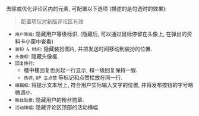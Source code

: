 去除或优化评论区内的元素, 可配置以下选项 (描述的是勾选时的效果):

> 配置项仅对新版评论区有效

- `用户等级`: 隐藏用户等级标识. (隐藏后, 可以通过鼠标停留在头像上, 在弹出的资料卡小窗中查看)
- `装扮 & 时间`: 隐藏装扮图片, 并把发送时间移动到装扮的位置.
- `头像框`: 隐藏头像框.
- `回复换行`:
  - 楼中楼回复也另起一行显示, 和一级回复保持一致.
  - `热评`, `UP 主点赞` 等标记和点赞栏放在同一行.
- `编辑框`: 将提示文本居上, 符合用户实际输入文字的位置, 并将发布按钮的字号略微调小.
- `粉丝勋章`: 隐藏用户的粉丝勋章.
- `活动横幅`: 隐藏评论区顶部的活动横幅
